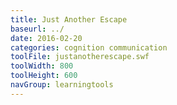 ```yaml
---
title: Just Another Escape
baseurl: ../
date: 2016-02-20
categories: cognition communication
toolFile: justanotherescape.swf
toolWidth: 800
toolHeight: 600
navGroup: learningtools
---
```

